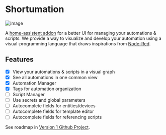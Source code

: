 # Shortumation

![image](https://user-images.githubusercontent.com/7451445/165433007-371cc1f1-39cf-4857-8bba-331d4048750e.png)

A [home-assistent addon](https://www.home-assistant.io/addons/) for a better UI for managing your automations & scripts. We provide a way to visualize and develop your automation using a visual-programming language that draws inspirations from [Node-Red](https://nodered.org/).

## Features

- [X] View your automations & scripts in a visual graph
- [X] See all automations in one common view
- [X] Automation Manager
- [X] Tags for automation organization
- [ ] Script Manager
- [ ] Use secrets and global parameters
- [ ] Autocomplete fields for entities/devices
- [ ] Autocomplete fields for template editor 
- [ ] Autocomplete fields for referencing scripts 

See roadmap in [Version 1 Github Project](https://github.com/asosnovsky/Shortumation/projects/1).


